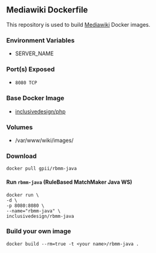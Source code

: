 ## Mediawiki Dockerfile


This repository is used to build [Mediawiki](https://www.mediawiki.org) Docker images.


### Environment Variables

* SERVER_NAME

### Port(s) Exposed

* `8080 TCP`


### Base Docker Image

* [inclusivedesign/php](https://github.com/idi-ops/docker-php/)


### Volumes

* /var/www/wiki/images/

### Download

    docker pull gpii/rbmm-java


#### Run `rbmm-java` (RuleBased MatchMaker Java WS)


```
docker run \
-d \
-p 8080:8080 \
--name="rbmm-java" \
inclusivedesign/rbmm-java
```


### Build your own image

    docker build --rm=true -t <your name>/rbmm-java .
